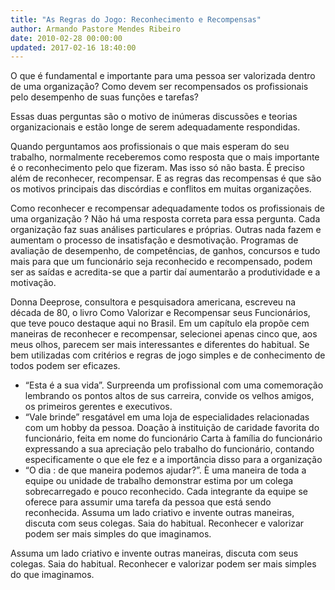```yaml
---
title: "As Regras do Jogo: Reconhecimento e Recompensas"
author: Armando Pastore Mendes Ribeiro
date: 2010-02-28 00:00:00
updated: 2017-02-16 18:40:00
---
```

O que é fundamental e importante para uma pessoa ser valorizada dentro de uma organização? Como devem ser recompensados os profissionais pelo desempenho de suas funções e tarefas?
<!-- more -->

Essas duas perguntas são o motivo de inúmeras discussões e teorias organizacionais e estão longe de serem adequadamente respondidas.

Quando perguntamos aos profissionais o que mais esperam do seu trabalho, normalmente receberemos como resposta que o mais importante é o reconhecimento pelo que fizeram. Mas isso só não basta. É preciso além de reconhecer, recompensar. E as regras das recompensas é que são os motivos principais das discórdias e conflitos em muitas organizações.

Como reconhecer e recompensar adequadamente todos os profissionais de uma organização ? Não há uma resposta correta para essa pergunta. Cada organização faz suas análises particulares e próprias. Outras nada fazem e aumentam o processo de insatisfação e desmotivação. Programas de avaliação de desempenho, de competências, de ganhos, concursos e tudo mais para que um funcionário seja reconhecido e recompensado, podem ser as saídas e acredita-se que a partir daí aumentarão a produtividade e a motivação.

Donna Deeprose, consultora e pesquisadora americana, escreveu na década de 80, o livro Como Valorizar e Recompensar seus Funcionários, que teve pouco destaque aqui no Brasil. Em um capítulo ela propõe cem maneiras de reconhecer e recompensar, selecionei apenas cinco que, aos meus olhos, parecem ser mais interessantes e diferentes do habitual. Se bem utilizadas com critérios e regras de jogo simples e de conhecimento de todos podem ser eficazes.

* “Esta é a sua vida”. Surpreenda um profissional com uma comemoração lembrando os pontos altos de sus carreira, convide os velhos amigos, os primeiros gerentes e executivos.
* “Vale brinde” resgatável em uma loja de especialidades relacionadas com um hobby da pessoa.
Doação à instituição de caridade favorita do funcionário, feita em nome do funcionário
Carta à família do funcionário expressando a sua apreciação pelo trabalho do funcionário, contando especificamente o que ele fez e a importância disso para a organização
* “O dia : de que maneira podemos ajudar?”. È uma maneira de toda a equipe ou unidade de trabalho demonstrar estima por um colega sobrecarregado e pouco reconhecido. Cada integrante da equipe se oferece para assumir uma tarefa da pessoa que está sendo reconhecida.
Assuma um lado criativo e invente outras maneiras, discuta com seus colegas. Saia do habitual. Reconhecer e valorizar podem ser mais simples do que imaginamos.

Assuma um lado criativo e invente outras maneiras, discuta com seus colegas. Saia do habitual. Reconhecer e valorizar podem ser mais simples do que imaginamos.
